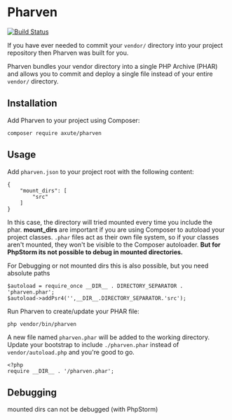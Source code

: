 Pharven
=======

[![Build
Status](https://travis-ci.org/cdtweb/pharven.svg?branch=master)](https://travis-ci.org/cdtweb/pharven)

If you have ever needed to commit your `vendor/` directory into your project repository then Pharven was built for you.

Pharven bundles your vendor directory into a single PHP Archive (PHAR) and allows you to
commit and deploy a single file instead of your entire `vendor/` directory.
 
 
## Installation

Add Pharven to your project using Composer:

    composer require axute/pharven
    

## Usage

Add `pharven.json` to your project root with the following content:

    {
        "mount_dirs": [
            "src"
        ]
    }
In this case, the directory will tried mounted every time you include the phar.
**mount_dirs** are important if you are using Composer to autoload your project classes. `.phar` files act as their own file system, so if your classes aren't mounted, they won't be visible to the Composer autoloader.
**But for PhpStorm its not possible to debug in mounted directories.**


    
For Debugging or not mounted dirs this is also possible, but you need absolute paths

    $autoload = require_once __DIR__ . DIRECTORY_SEPARATOR . 'pharven.phar';
    $autoload->addPsr4('',__DIR__.DIRECTORY_SEPARATOR.'src');
    
    
Run Pharven to create/update your PHAR file:

    php vendor/bin/pharven
    
A new file named `pharven.phar` will be added to the working directory. Update your bootstrap to include `./pharven.phar` instead of `vendor/autoload.php` and you're good to go.

    <?php
    require __DIR__ . '/pharven.phar';
    
## Debugging

mounted dirs can not be debugged (with PhpStorm)

